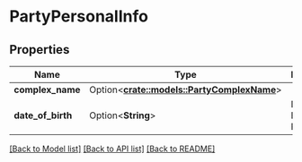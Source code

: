 # PartyPersonalInfo

## Properties

Name | Type | Description | Notes
------------ | ------------- | ------------- | -------------
**complex_name** | Option<[**crate::models::PartyComplexName**](PartyComplexName.md)> |  | [optional]
**date_of_birth** | Option<**String**> | Date of Birth of the Party. | [optional]

[[Back to Model list]](../README.md#documentation-for-models) [[Back to API list]](../README.md#documentation-for-api-endpoints) [[Back to README]](../README.md)


